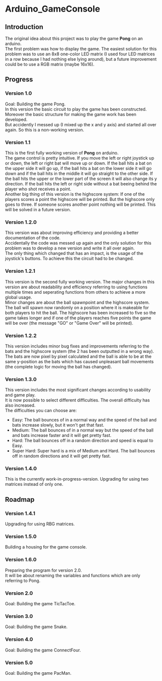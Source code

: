 # Arduino_GameConsole

## Introduction
The original idea about this project was to play the game **Pong** on an arduino.  
The first problem was how to display the game. The easiest solution for this problem was to use an 8x8 one-color LED matrix (I used four LED matrices in a row because I had nothing else lying around), but a future improvement could be to use a RGB matrix (maybe 16x16).


## Progress

### Version 1.0
Goal: Building the game Pong.  
In this version the basic circuit to play the game has been constructed. Moreover the basic structure for making the game work has been developed.  
But accidently I messed up (I mixed up the x and y axis) and started all over again. So this is a non-working version.

### Version 1.1
This is the first fully working version of **Pong** on arduino.  
The game control is pretty intuitive. If you move the left or right joystick up or down, the left or right bat will move up or down. If the ball hits a bat on the upper side it will go up, if the ball hits a bat on the lower side it will go down and if the ball hits in the middle it will go straight to the other side. If the ball hits the upper or the lower part of the screen it will also change its y direction. If the ball hits the left or right side without a bat beeing behind the player who shot receives a point.  
Another big thing of this version is the highscore system: If one of the players scores a point the highscore will be printed. But the highscore only goes to three. If someone scores another point nothing will be printed. This will be solved in a future version.

### Version 1.2.0
This version was about improving efficiency and providing a better documentation of the code.  
Accidentally the code was messed up again and the only solution for this problem was to develop a new version and write it all over again.  
The only thing which changed that has an impact, is the usage of the joystick's buttons. To achieve this the circuit had to be changed.

### Version 1.2.1
This version is the second fully working version. The major changes in this version are about readability and efficiency referring to using functions multiple times and seperating functions from others to achieve a more global usage.  
Minor changes are about the ball spawnpoint and the highscore system. The ball  will spawn now randomly on a position where it is makeable for both players to hit the ball. The highscore has been increased to five so the game takes longer and if one of the players reaches five points the game will be over (the message "GO" or "Game Over" will be printed).

### Version 1.2.2
This version includes minor bug fixes and improvements referring to the bats and the highscore system (the 2 has been outputted in a wrong way). The bats are now pixel by pixel calculated and the ball is able to be at the same y-position as the bats which has caused unpleasant ball movements (the complete logic for moving the ball has changed).

### Version 1.3.0 
This version includes the most significant changes according to usability and game play.  
It is now possible to select different difficulties. The overall difficulty has also increased.  
The difficulties you can choose are:    
- Easy: The ball bounces of in a normal way and the speed of the ball and bats increase slowly, but it won't get that fast.
- Medium: The ball bounces of in a normal way but the speed of the ball and bats increase faster and it will get pretty fast.
- Hard: The ball bounces off in a random direction and speed is equal to Easy.
- Super Hard: Super hard is a mix of Medium and Hard. The ball bounces off in random directions and it will get pretty fast.

### Version 1.4.0
This is the currently work-in-progress-version. 
Upgrading for using two matrices instead of only one.

## Roadmap

### Version 1.4.1
Upgrading for using RBG matrices.

### Version 1.5.0
Building a housing for the game console.

### Version 1.6.0
Preparing the program for version 2.0.  
It will be about renaming the variables and functions which are only referring to Pong.

### Version 2.0
Goal: Building the game TicTacToe.

### Version 3.0
Goal: Building the game Snake.

### Version 4.0
Goal: Building the game ConnectFour.

### Version 5.0
Goal: Building the game PacMan.
